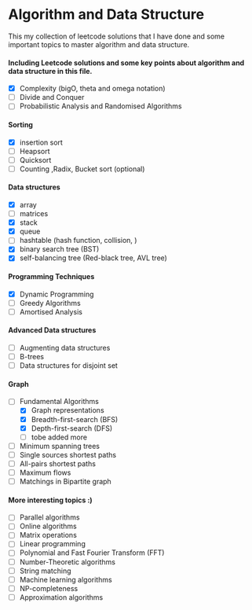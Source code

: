 # Algorithm and Data Structure
This my collection of leetcode solutions that I have done and some important topics to master algorithm and data structure.
#### Including Leetcode solutions and some key points about algorithm and data structure in this file.
- [x] Complexity (bigO, theta and omega notation)
- [ ] Divide and Conquer
- [ ] Probabilistic Analysis and Randomised Algorithms
#### Sorting
- [x] insertion sort
- [ ] Heapsort
- [ ] Quicksort
- [ ] Counting ,Radix, Bucket sort (optional)
#### Data structures
- [x] array
- [ ] matrices
- [x] stack
- [x] queue
- [ ] hashtable (hash function, collision, )
- [x] binary search tree (BST)
- [x] self-balancing tree (Red-black tree, AVL tree)
#### Programming Techniques
- [x] Dynamic Programming
- [ ] Greedy Algorithms
- [ ] Amortised Analysis
#### Advanced Data structures
- [ ] Augmenting data structures
- [ ] B-trees
- [ ] Data structures for disjoint set
#### Graph
- [ ] Fundamental Algorithms
  - [x] Graph representations
  - [x] Breadth-first-search (BFS)
  - [x] Depth-first-search (DFS)
  - [ ] tobe added more
- [ ] Minimum spanning trees
- [ ] Single sources shortest paths
- [ ] All-pairs shortest paths
- [ ] Maximum flows
- [ ] Matchings in Bipartite graph
#### More interesting topics :)
- [ ] Parallel algorithms
- [ ] Online algorithms
- [ ] Matrix operations
- [ ] Linear programming 
- [ ] Polynomial and Fast Fourier Transform (FFT)
- [ ] Number-Theoretic algorithms
- [ ] String matching 
- [ ] Machine learning algorithms
- [ ] NP-completeness
- [ ] Approximation algorithms 
